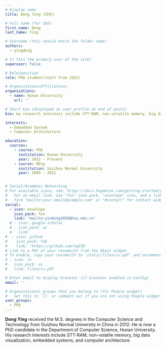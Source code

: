 ```yaml
---
# Display name
title: Dong Ying (印东)

# Full name (for SEO)
first_name: Dong
last_name: Ying

# Username (this should match the folder name)
authors:
  - yingdong

# Is this the primary user of the site?
superuser: false

# Role/position
role: PhD student(start from 2022)

# Organizations/Affiliations
organizations:
  - name: Hunan University
    url: ''

# Short bio (displayed in user profile at end of posts)
bio: my research interests include STT-RAM, non-volatile memory, big data visualization, embedded systems, and computer architecture.

interests:
  - Embedded System
  - Computer Architecture

education:
  courses:
    - course: PhD
      institution: Hunan University
      year: 2022 - Present
    - course: MEng
      institution: Guizhou Normal University
      year: 2009 - 2012


# Social/Academic Networking
# For available icons, see: https://docs.hugoblox.com/getting-started/page-builder/#icons
#   For an email link, use "fas" icon pack, "envelope" icon, and a link in the
#   form "mailto:your-email@example.com" or "#contact" for contact widget.
social:
  - icon: envelope
    icon_pack: fas
    link: 'mailto:yindong2050@hnu.edu.cn'
  # - icon: google-scholar
  #   icon_pack: ai
  #   link: 
#  - icon: github
#    icon_pack: fab
#    link: 'https://github.com/nq239'
# Link to a PDF of your resume/CV from the About widget.
# To enable, copy your resume/CV to `static/files/cv.pdf` and uncomment the lines below.
# - icon: cv
#   icon_pack: ai
#   link: files/cv.pdf

# Enter email to display Gravatar (if Gravatar enabled in Config)
email: ''

# Organizational groups that you belong to (for People widget)
#   Set this to `[]` or comment out if you are not using People widget.
user_groups:
  - PhD
---
```


**Dong Ying** received the M.S. degrees in the Computer Science and Technology from Guizhou Normal University in China in 2012. He is now a PhD candidate in the Department of Computer Science, Hunan University. His research interests include STT-RAM, non-volatile memory, big data visualization, embedded systems, and computer architecture.
